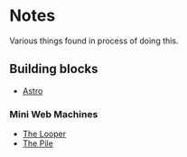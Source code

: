# Notes

Various things found in process of doing this.

## Building blocks

- [Astro](https://astro.build/)

### Mini Web Machines

- [The Looper](https://www.youtube.com/watch?v=vwgihljM2e4)
- [The Pile](https://www.youtube.com/watch?v=6qpEOBkDr88)
